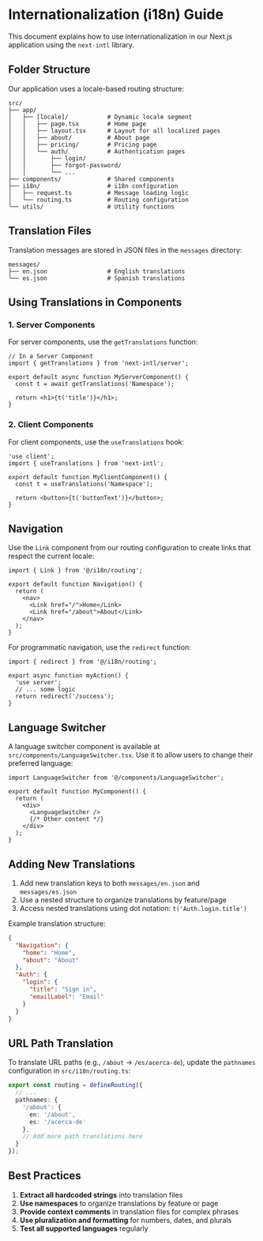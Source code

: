 # Internationalization (i18n) Guide

This document explains how to use internationalization in our Next.js application using the `next-intl` library.

## Folder Structure

Our application uses a locale-based routing structure:

```
src/
├── app/
│   ├── [locale]/           # Dynamic locale segment
│   │   ├── page.tsx        # Home page
│   │   ├── layout.tsx      # Layout for all localized pages
│   │   ├── about/          # About page
│   │   ├── pricing/        # Pricing page
│   │   └── auth/           # Authentication pages
│   │       ├── login/
│   │       ├── forgot-password/
│   │       └── ...
├── components/             # Shared components
├── i18n/                   # i18n configuration
│   ├── request.ts          # Message loading logic
│   └── routing.ts          # Routing configuration
└── utils/                  # Utility functions
```

## Translation Files

Translation messages are stored in JSON files in the `messages` directory:

```
messages/
├── en.json                 # English translations
└── es.json                 # Spanish translations
```

## Using Translations in Components

### 1. Server Components

For server components, use the `getTranslations` function:

```tsx
// In a Server Component
import { getTranslations } from 'next-intl/server';

export default async function MyServerComponent() {
  const t = await getTranslations('Namespace');
  
  return <h1>{t('title')}</h1>;
}
```

### 2. Client Components

For client components, use the `useTranslations` hook:

```tsx
'use client';
import { useTranslations } from 'next-intl';

export default function MyClientComponent() {
  const t = useTranslations('Namespace');
  
  return <button>{t('buttonText')}</button>;
}
```

## Navigation

Use the `Link` component from our routing configuration to create links that respect the current locale:

```tsx
import { Link } from '@/i18n/routing';

export default function Navigation() {
  return (
    <nav>
      <Link href="/">Home</Link>
      <Link href="/about">About</Link>
    </nav>
  );
}
```

For programmatic navigation, use the `redirect` function:

```tsx
import { redirect } from '@/i18n/routing';

export async function myAction() {
  'use server';
  // ... some logic
  return redirect('/success');
}
```

## Language Switcher

A language switcher component is available at `src/components/LanguageSwitcher.tsx`. Use it to allow users to change their preferred language:

```tsx
import LanguageSwitcher from '@/components/LanguageSwitcher';

export default function MyComponent() {
  return (
    <div>
      <LanguageSwitcher />
      {/* Other content */}
    </div>
  );
}
```

## Adding New Translations

1. Add new translation keys to both `messages/en.json` and `messages/es.json`
2. Use a nested structure to organize translations by feature/page
3. Access nested translations using dot notation: `t('Auth.login.title')`

Example translation structure:

```json
{
  "Navigation": {
    "home": "Home",
    "about": "About"
  },
  "Auth": {
    "login": {
      "title": "Sign in",
      "emailLabel": "Email"
    }
  }
}
```

## URL Path Translation

To translate URL paths (e.g., `/about` → `/es/acerca-de`), update the `pathnames` configuration in `src/i18n/routing.ts`:

```typescript
export const routing = defineRouting({
  // ...
  pathnames: {
    '/about': {
      en: '/about',
      es: '/acerca-de'
    },
    // Add more path translations here
  }
});
```

## Best Practices

1. **Extract all hardcoded strings** into translation files
2. **Use namespaces** to organize translations by feature or page
3. **Provide context comments** in translation files for complex phrases
4. **Use pluralization and formatting** for numbers, dates, and plurals
5. **Test all supported languages** regularly